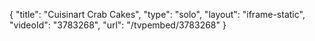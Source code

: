 {
    "title": "Cuisinart Crab Cakes",
    "type": "solo",
    "layout": "iframe-static",
    "videoId": "3783268",
    "url": "\/tvpembed\/3783268"
}